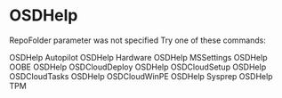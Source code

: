 # OSDHelp

RepoFolder parameter was not specified
Try one of these commands:

OSDHelp Autopilot
OSDHelp Hardware
OSDHelp MSSettings
OSDHelp OOBE
OSDHelp OSDCloudDeploy
OSDHelp OSDCloudSetup
OSDHelp OSDCloudTasks
OSDHelp OSDCloudWinPE
OSDHelp Sysprep
OSDHelp TPM